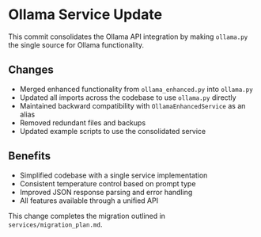 # Ollama Service Update

This commit consolidates the Ollama API integration by making `ollama.py` the single source for Ollama functionality.

## Changes

- Merged enhanced functionality from `ollama_enhanced.py` into `ollama.py`
- Updated all imports across the codebase to use `ollama.py` directly
- Maintained backward compatibility with `OllamaEnhancedService` as an alias
- Removed redundant files and backups
- Updated example scripts to use the consolidated service

## Benefits

- Simplified codebase with a single service implementation
- Consistent temperature control based on prompt type
- Improved JSON response parsing and error handling
- All features available through a unified API

This change completes the migration outlined in `services/migration_plan.md`.
